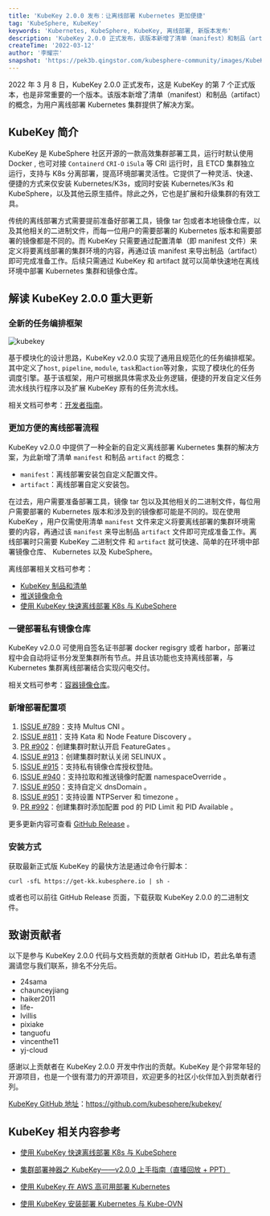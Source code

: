 ```yaml
---
title: 'KubeKey 2.0.0 发布：让离线部署 Kubernetes 更加便捷'
tag: 'KubeSphere, KubeKey'
keywords: 'Kubernetes, KubeSphere, KubeKey, 离线部署, 新版本发布'
description: 'KubeKey 2.0.0 正式发布，该版本新增了清单（manifest）和制品（artifact）的概念，为用户离线部署 Kubernetes 集群提供了解决方案。'
createTime: '2022-03-12'
author: '李耀宗'
snapshot: 'https://pek3b.qingstor.com/kubesphere-community/images/KubeKey-v2.0.0-release-cover.png'
---
```


2022 年 3 月 8 日，KubeKey 2.0.0 正式发布，这是 KubeKey 的第 7 个正式版本，也是非常重要的一个版本。该版本新增了清单（manifest）和制品（artifact）的概念，为用户离线部署 Kubernetes 集群提供了解决方案。

## KubeKey 简介

KubeKey 是 KubeSphere 社区开源的一款高效集群部署工具，运行时默认使用 Docker , 也可对接 `Containerd` `CRI-O` `iSula` 等 CRI 运行时，且 ETCD 集群独立运行，支持与 K8s 分离部署，提高环境部署灵活性。它提供了一种灵活、快速、便捷的方式来仅安装 Kubernetes/K3s，或同时安装 Kubernetes/K3s 和 KubeSphere，以及其他云原生插件。除此之外，它也是扩展和升级集群的有效工具。

传统的离线部署方式需要提前准备好部署工具，镜像 tar 包或者本地镜像仓库，以及其他相关的二进制文件，而每一位用户的需要部署的 Kubernetes 版本和需要部署的镜像都是不同的。而 KubeKey 只需要通过配置清单（即 manifest 文件）来定义将要离线部署的集群环境的内容，再通过该 manifest 来导出制品（artifact）即可完成准备工作。后续只需通过 KubeKey 和 artifact 就可以简单快速地在离线环境中部署 Kubernetes 集群和镜像仓库。

## 解读 KubeKey 2.0.0 重大更新

### 全新的任务编排框架

![kubekey](https://raw.githubusercontent.com/kubesphere/kubekey/master/docs/img/KubeKey-Architecture.png)

基于模块化的设计思路，KubeKey v2.0.0 实现了通用且规范化的任务编排框架。其中定义了`host`, `pipeline`,  `module`, `task`和`action`等对象，实现了模块化的任务调度引擎。基于该框架，用户可根据具体需求及业务逻辑，便捷的开发自定义任务流水线执行程序以及扩展 KubeKey 原有的任务流水线。

相关文档可参考：[开发者指南](https://github.com/kubesphere/kubekey/blob/master/docs/developer-guide.md)。

### 更加方便的离线部署流程

KubeKey v2.0.0 中提供了一种全新的自定义离线部署 Kubernetes 集群的解决方案，为此新增了清单 `manifest` 和制品 `artifact` 的概念：
* `manifest`：离线部署安装包自定义配置文件。
* `artifact`：离线部署自定义安装包。

在过去，用户需要准备部署工具，镜像 tar 包以及其他相关的二进制文件，每位用户需要部署的 Kubernetes 版本和涉及到的镜像都可能是不同的。现在使用 KubeKey ，用户仅需使用清单 `manifest` 文件来定义将要离线部署的集群环境需要的内容，再通过该 `manifest` 来导出制品 `artifact` 文件即可完成准备工作。离线部署时只需要 KubeKey 二进制文件 和 `artifact` 就可快速、简单的在环境中部署镜像仓库、 Kubernetes 以及 KubeSphere。

离线部署相关文档可参考：
* [KubeKey 制品和清单](https://github.com/kubesphere/kubekey/blob/master/docs/zh/manifest_and_artifact.md)
* [推送镜像命令](https://github.com/kubesphere/kubekey/pull/1094)
* [使用 KubeKey 快速离线部署 K8s 与 KubeSphere](https://mp.weixin.qq.com/s/hjtNfSRVYH1O2o_dj6ET4A)

### 一键部署私有镜像仓库

KubeKey v2.0.0 可使用自签名证书部署 docker regisgry 或者 harbor，部署过程中会自动将证书分发至集群所有节点。并且该功能也支持离线部署，与 Kubernetes 集群离线部署结合实现闪电交付。

相关文档可参考：[容器镜像仓库](https://github.com/kubesphere/kubekey/blob/master/docs/registry.md)。

### 新增部署配置项

1. [ISSUE #789](https://github.com/kubesphere/kubekey/issues/789)：支持 Multus CNI 。
2. [ISSUE #811](https://github.com/kubesphere/kubekey/issues/811)：支持 Kata 和 Node Feature Discovery 。
3. [PR #902](https://github.com/kubesphere/kubekey/pull/902)：创建集群时默认开启 FeatureGates 。
4. [ISSUE #913](https://github.com/kubesphere/kubekey/issues/913)：创建集群时默认关闭 SELINUX 。
5. [ISSUE #915](https://github.com/kubesphere/kubekey/issues/915)：支持私有镜像仓库授权登陆。
6. [ISSUE #940](https://github.com/kubesphere/kubekey/issues/940)：支持拉取和推送镜像时配置 namespaceOverride 。
7. [ISSUE #950](https://github.com/kubesphere/kubekey/issues/950)：支持自定义 dnsDomain 。
8. [ISSUE #951](https://github.com/kubesphere/kubekey/issues/951)：支持设置 NTPServer 和 timezone 。
9. [PR #992](https://github.com/kubesphere/kubekey/pull/992)：创建集群时添加配置 pod 的 PID Limit 和 PID Available 。

更多更新内容可查看 [GitHub Release](https://github.com/kubesphere/kubekey/releases/tag/v2.0.0) 。


### 安装方式

获取最新正式版 KubeKey 的最快方法是通过命令行脚本：

```
curl -sfL https://get-kk.kubesphere.io | sh -
```

或者也可以前往 GitHub Release 页面，下载获取 KubeKey 2.0.0 的二进制文件。


## 致谢贡献者

以下是参与 KubeKey 2.0.0 代码与文档贡献的贡献者 GitHub ID，若此名单有遗漏请您与我们联系，排名不分先后。
* 24sama
* chaunceyjiang
* haiker2011
* life-
* lvillis
* pixiake
* tanguofu
* vincenthe11
* yj-cloud

感谢以上贡献者在 KubeKey 2.0.0 开发中作出的贡献。KubeKey 是个非常年轻的开源项目，也是一个很有潜力的开源项目，欢迎更多的社区小伙伴加入到贡献者行列。

[KubeKey GitHub 地址](https://github.com/kubesphere/kubekey/)：https://github.com/kubesphere/kubekey/


## KubeKey 相关内容参考

- [使用 KubeKey 快速离线部署 K8s 与 KubeSphere](https://kubesphere.com.cn/blogs/deploying-kubesphere-clusters-offline-with-kubekey/)

- [集群部署神器之 KubeKey——v2.0.0 上手指南（直播回放 + PPT）](https://kubesphere.com.cn/live/kubekey1209-live/)

- [使用 KubeKey 在 AWS 高可用部署 Kubernetes](https://kubesphere.com.cn/blogs/aws-kubernetes/)

- [使用 KubeKey 安装部署 Kubernetes 与 Kube-OVN](https://kubesphere.com.cn/blogs/use-kubekey-to-install-and-deploy-kubernetes-and-kubeovn/)
